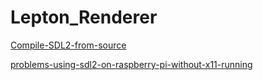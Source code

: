 # Lepton_Renderer

[Compile-SDL2-from-source](https://github.com/midwan/amiberry/wiki/Compile-SDL2-from-source)

[problems-using-sdl2-on-raspberry-pi-without-x11-running](https://discourse.libsdl.org/t/problems-using-sdl2-on-raspberry-pi-without-x11-running/22621/15)
